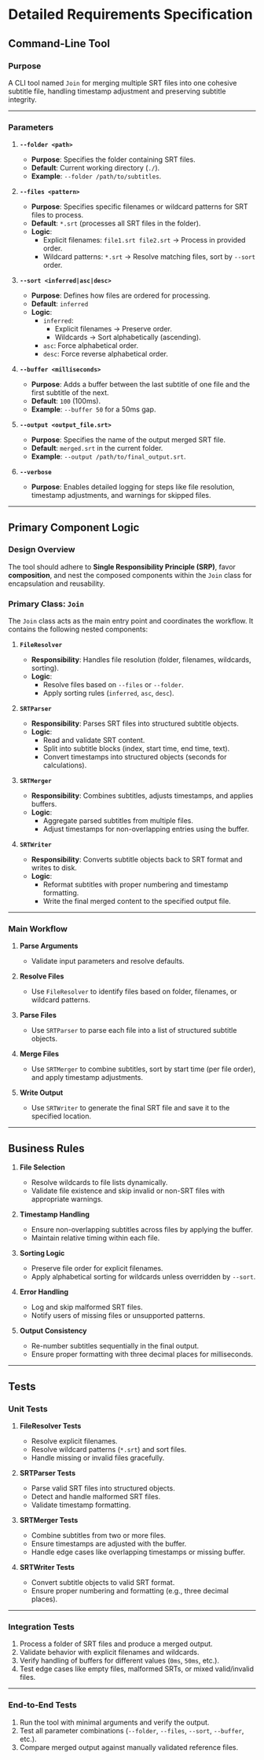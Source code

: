 
# Detailed Requirements Specification

## Command-Line Tool

### Purpose
A CLI tool named `Join` for merging multiple SRT files into one cohesive subtitle file, handling timestamp adjustment and preserving subtitle integrity.

---

### Parameters

1. **`--folder <path>`**
   - **Purpose**: Specifies the folder containing SRT files.  
   - **Default**: Current working directory (`./`).  
   - **Example**: `--folder /path/to/subtitles`.

2. **`--files <pattern>`**
   - **Purpose**: Specifies specific filenames or wildcard patterns for SRT files to process.  
   - **Default**: `*.srt` (processes all SRT files in the folder).  
   - **Logic**:  
     - Explicit filenames: `file1.srt file2.srt` → Process in provided order.  
     - Wildcard patterns: `*.srt` → Resolve matching files, sort by `--sort` order.

3. **`--sort <inferred|asc|desc>`**
   - **Purpose**: Defines how files are ordered for processing.  
   - **Default**: `inferred`  
   - **Logic**:  
     - `inferred`:  
       - Explicit filenames → Preserve order.  
       - Wildcards → Sort alphabetically (ascending).  
     - `asc`: Force alphabetical order.  
     - `desc`: Force reverse alphabetical order.

4. **`--buffer <milliseconds>`**
   - **Purpose**: Adds a buffer between the last subtitle of one file and the first subtitle of the next.  
   - **Default**: `100` (100ms).  
   - **Example**: `--buffer 50` for a 50ms gap.

5. **`--output <output_file.srt>`**
   - **Purpose**: Specifies the name of the output merged SRT file.  
   - **Default**: `merged.srt` in the current folder.  
   - **Example**: `--output /path/to/final_output.srt`.

6. **`--verbose`**
   - **Purpose**: Enables detailed logging for steps like file resolution, timestamp adjustments, and warnings for skipped files.

---

## Primary Component Logic

### Design Overview
The tool should adhere to **Single Responsibility Principle (SRP)**, favor **composition**, and nest the composed components within the `Join` class for encapsulation and reusability.

### Primary Class: `Join`
The `Join` class acts as the main entry point and coordinates the workflow. It contains the following nested components:

1. **`FileResolver`**
   - **Responsibility**: Handles file resolution (folder, filenames, wildcards, sorting).
   - **Logic**:  
     - Resolve files based on `--files` or `--folder`.  
     - Apply sorting rules (`inferred`, `asc`, `desc`).  

2. **`SRTParser`**
   - **Responsibility**: Parses SRT files into structured subtitle objects.
   - **Logic**:  
     - Read and validate SRT content.  
     - Split into subtitle blocks (index, start time, end time, text).  
     - Convert timestamps into structured objects (seconds for calculations).  

3. **`SRTMerger`**
   - **Responsibility**: Combines subtitles, adjusts timestamps, and applies buffers.
   - **Logic**:  
     - Aggregate parsed subtitles from multiple files.  
     - Adjust timestamps for non-overlapping entries using the buffer.  

4. **`SRTWriter`**
   - **Responsibility**: Converts subtitle objects back to SRT format and writes to disk.
   - **Logic**:  
     - Reformat subtitles with proper numbering and timestamp formatting.  
     - Write the final merged content to the specified output file.

---

### Main Workflow

1. **Parse Arguments**
   - Validate input parameters and resolve defaults.

2. **Resolve Files**
   - Use `FileResolver` to identify files based on folder, filenames, or wildcard patterns.

3. **Parse Files**
   - Use `SRTParser` to parse each file into a list of structured subtitle objects.

4. **Merge Files**
   - Use `SRTMerger` to combine subtitles, sort by start time (per file order), and apply timestamp adjustments.

5. **Write Output**
   - Use `SRTWriter` to generate the final SRT file and save it to the specified location.

---

## Business Rules

1. **File Selection**
   - Resolve wildcards to file lists dynamically.  
   - Validate file existence and skip invalid or non-SRT files with appropriate warnings.

2. **Timestamp Handling**
   - Ensure non-overlapping subtitles across files by applying the buffer.  
   - Maintain relative timing within each file.

3. **Sorting Logic**
   - Preserve file order for explicit filenames.  
   - Apply alphabetical sorting for wildcards unless overridden by `--sort`.

4. **Error Handling**
   - Log and skip malformed SRT files.  
   - Notify users of missing files or unsupported patterns.

5. **Output Consistency**
   - Re-number subtitles sequentially in the final output.  
   - Ensure proper formatting with three decimal places for milliseconds.

---

## Tests

### Unit Tests

1. **FileResolver Tests**
   - Resolve explicit filenames.
   - Resolve wildcard patterns (`*.srt`) and sort files.
   - Handle missing or invalid files gracefully.

2. **SRTParser Tests**
   - Parse valid SRT files into structured objects.
   - Detect and handle malformed SRT files.
   - Validate timestamp formatting.

3. **SRTMerger Tests**
   - Combine subtitles from two or more files.
   - Ensure timestamps are adjusted with the buffer.
   - Handle edge cases like overlapping timestamps or missing buffer.

4. **SRTWriter Tests**
   - Convert subtitle objects to valid SRT format.
   - Ensure proper numbering and formatting (e.g., three decimal places).

---

### Integration Tests

1. Process a folder of SRT files and produce a merged output.  
2. Validate behavior with explicit filenames and wildcards.  
3. Verify handling of buffers for different values (`0ms`, `50ms`, etc.).  
4. Test edge cases like empty files, malformed SRTs, or mixed valid/invalid files.

---

### End-to-End Tests

1. Run the tool with minimal arguments and verify the output.  
2. Test all parameter combinations (`--folder`, `--files`, `--sort`, `--buffer`, etc.).  
3. Compare merged output against manually validated reference files.
